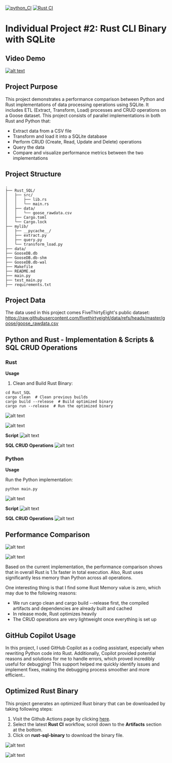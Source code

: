 [![python_CI](https://github.com/nogibjj/Jennifer_W8_Individual_Project_2/actions/workflows/python_CI.yml/badge.svg)](https://github.com/nogibjj/Jennifer_W8_Individual_Project_2/actions/workflows/python_CI.yml)
[![Rust CI](https://github.com/nogibjj/Jennifer_W8_Individual_Project_2/actions/workflows/rust_CI.yml/badge.svg)](https://github.com/nogibjj/Jennifer_W8_Individual_Project_2/actions/workflows/rust_CI.yml)

# Individual Project #2: Rust CLI Binary with SQLite

## Video Demo

[![alt text](images/image-11.png)](https://youtu.be/kDIr0-6xhpk)

## Project Purpose
This project demonstrates a performance comparison between Python and Rust implementations of data processing operations using SQLite. It includes ETL (Extract, Transform, Load) processes and CRUD operations on a Goose dataset. This project consists of parallel implementations in both Rust and Python that:

* Extract data from a CSV file
* Transform and load it into a SQLite database
* Perform CRUD (Create, Read, Update and Delete) operations
* Query the data
* Compare and visualize performance metrics between the two implementations


## Project Structure

```
.
├── Rust_SQL/
│   ├── src/
│   │   ├── lib.rs
│   │   └── main.rs
│   ├── data/
│   │   └── goose_rawdata.csv
│   ├── Cargo.toml
│   └── Cargo.lock
├── mylib/
│   ├── __pycache__/
│   ├── extract.py
│   ├── query.py
│   └── transform_load.py
├── data/
├── GooseDB.db
├── GooseDB.db-shm
├── GooseDB.db-wal
├── Makefile
├── README.md
├── main.py
├── test_main.py
├── requirements.txt
```

## Project Data
The data used in this project comes FiveThirtyEight's public dataset: https://raw.githubusercontent.com/fivethirtyeight/data/refs/heads/master/goose/goose_rawdata.csv 


## Python and Rust - Implementation & Scripts & SQL CRUD Operations
### Rust
**Usage**

1. Clean and Build Rust Binary:
```
cd Rust_SQL
cargo clean  # Clean previous builds
cargo build --release  # Build optimized binary
cargo run --release  # Run the optimized binary
```

![alt text](images/image-0.png)

![alt text](images/image-1.png)

**Script**
![alt text](images/image-2.png)

**SQL CRUD Operations**
![alt text](images/image-3.png)

### Python
**Usage**

Run the Python implementation:

``python main.py``

![alt text](images/image-5.png)

**Script**
![alt text](images/image.png)

**SQL CRUD Operations**
![alt text](images/image-4.png)

## Performance Comparison

![alt text](images/image-9.png)

![alt text](images/image-10.png)

Based on the current implementation, the performance comparison shows that in overall Rust is 1.1x faster in total execution. Also, Rust uses significantly less memory than Python across all operations. 

One interesting thing is that I find some Rust Memory value is zero, which may due to the following reasons:
* We run cargo clean and cargo build --release first, the compiled artifacts and dependencies are already built and cached
* In release mode, Rust optimizes heavily
* The CRUD operations are very lightweight once everything is set up

## GitHub Copilot Usage

In this project, I used GitHub Copilot as a coding assistant, especially when rewriting Python code into Rust. Additionally, Copilot provided potential reasons and solutions for me to handle errors, which proved incredibly useful for debugging! This support helped me quickly identify issues and implement fixes, making the debugging process smoother and more efficient..

## Optimized Rust Binary

This project generates an optimized Rust binary that can be downloaded by taking following steps: 

1. Visit the Github Actions page by clicking [here](https://github.com/nogibjj/Jennifer_W8_Individual_Project_2/actions).
2. Select the latest **Rust CI** workflow, scroll down to the **Artifacts** section at the bottom.
3. Click on **rust-sql-binary** to download the binary file.

![alt text](images/image-7.png)

![alt text](images/image-8.png)